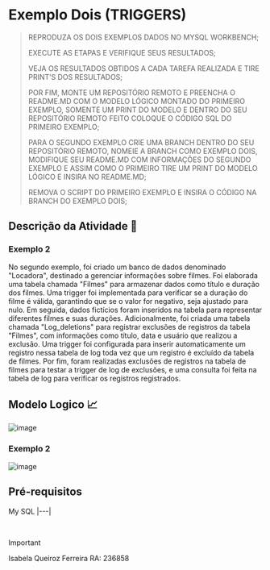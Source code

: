 # Exemplo Dois (TRIGGERS)
> REPRODUZA OS DOIS EXEMPLOS DADOS NO MYSQL WORKBENCH;
>
> EXECUTE AS ETAPAS E VERIFIQUE SEUS RESULTADOS;
>
> VEJA OS RESULTADOS OBTIDOS A CADA TAREFA REALIZADA E TIRE PRINT’S DOS RESULTADOS;
>
> POR FIM, MONTE UM REPOSITÓRIO REMOTO E PREENCHA O README.MD COM O MODELO LÓGICO MONTADO DO PRIMEIRO EXEMPLO,
> SOMENTE UM PRINT DO MODELO E DENTRO DO SEU REPOSITÓRIO REMOTO FEITO COLOQUE O CÓDIGO SQL DO PRIMEIRO EXEMPLO;
>
> PARA O SEGUNDO EXEMPLO CRIE UMA BRANCH DENTRO DO SEU REPOSITÓRIO REMOTO, NOMEIE A BRANCH COMO EXEMPLO DOIS,
> MODIFIQUE SEU README.MD COM INFORMAÇÕES DO SEGUNDO EXEMPLO E ASSIM COMO O PRIMEIRO TIRE UM PRINT DO MODELO LÓGICO E INSIRA NO README.MD;
>
> REMOVA O SCRIPT DO PRIMEIRO EXEMPLO E INSIRA O CÓDIGO NA BRANCH DO EXEMPLO DOIS;

## Descrição da Atividade 📓
### Exemplo 2
No segundo exemplo, foi criado um banco de dados denominado "Locadora", destinado a gerenciar informações sobre filmes. Foi elaborada uma tabela chamada "Filmes" para armazenar dados como título e duração dos filmes. Uma trigger foi implementada para verificar se a duração do filme é válida, garantindo que se o valor for negativo, seja ajustado para nulo. Em seguida, dados fictícios foram inseridos na tabela para representar diferentes filmes e suas durações. Adicionalmente, foi criada uma tabela chamada "Log_deletions" para registrar exclusões de registros da tabela "Filmes", com informações como título, data e usuário que realizou a exclusão. Uma trigger foi configurada para inserir automaticamente um registro nessa tabela de log toda vez que um registro é excluído da tabela de filmes. Por fim, foram realizadas exclusões de registros na tabela de filmes para testar a trigger de log de exclusões, e uma consulta foi feita na tabela de log para verificar os registros registrados.


## Modelo Logico 📈
![image](https://github.com/IsabelaQu/Trigger/assets/124175141/9524f949-d766-4e7f-abe8-5d942c3e6683)

### Exemplo 2
![image](https://github.com/IsabelaQu/Trigger/assets/124175141/bd63f0ba-72e8-4b6a-86bd-f42c257e61b8)


## Pré-requisitos
My SQL 
|---|

<br/>

> [!IMPORTANT]
> Isabela Queiroz Ferreira RA: 236858
